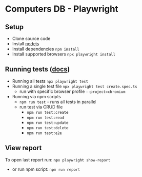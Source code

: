 # Computers DB - Playwright

## Setup

- Clone source code
- Install [nodejs](https://nodejs.org/en/)
- Install dependencies `npm install`
- Install supported browsers `npx playwright install`

## Running tests ([docs](https://playwright.dev/docs/running-tests))

- Running all tests `npx playwright test`
- Running a single test file `npx playwright test create.spec.ts`
  - run with specific browser profile `--project=chromium`
- Running via npm scripts
  - `npm run test` - runs all tests in parallel
  - run test via CRUD file
    - `npm run test:create`
    - `npm run test:read`
    - `npm run test:update`
    - `npm run test:delete`
    - `npm run test:e2e`

## View report

To open last report run: `npx playwright show-report`

- or run npm script: `npm run report`
